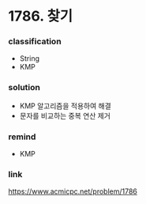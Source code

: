 # 1786. 찾기

### classification
* String
* KMP

### solution
* KMP 알고리즘을 적용하여 해결
* 문자를 비교하는 중복 연산 제거

### remind
* KMP

### link
https://www.acmicpc.net/problem/1786